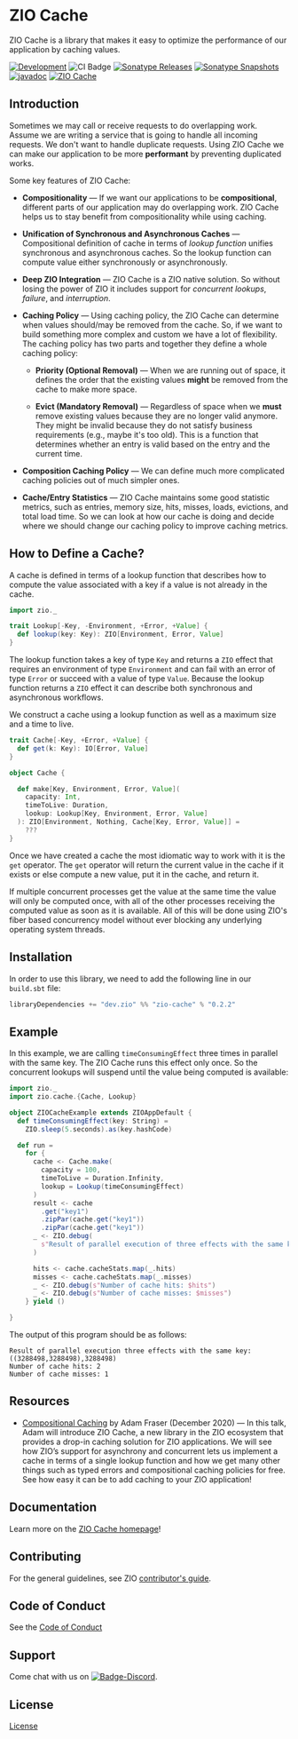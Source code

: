 [//]: # (This file was autogenerated using `zio-sbt-website` plugin via `sbt generateReadme` command.)
[//]: # (So please do not edit it manually. Instead, change "docs/index.md" file or sbt setting keys)
[//]: # (e.g. "readmeDocumentation" and "readmeSupport".)


# ZIO Cache

ZIO Cache is a library that makes it easy to optimize the performance of our application by caching values.

[![Development](https://img.shields.io/badge/Project%20Stage-Development-green.svg)](https://github.com/zio/zio/wiki/Project-Stages) ![CI Badge](https://github.com/zio/zio-cache/workflows/CI/badge.svg) [![Sonatype Releases](https://img.shields.io/nexus/r/https/oss.sonatype.org/dev.zio/zio-cache_2.13.svg?label=Sonatype%20Release)](https://oss.sonatype.org/content/repositories/releases/dev/zio/zio-cache_2.13/) [![Sonatype Snapshots](https://img.shields.io/nexus/s/https/oss.sonatype.org/dev.zio/zio-cache_2.13.svg?label=Sonatype%20Snapshot)](https://oss.sonatype.org/content/repositories/snapshots/dev/zio/zio-cache_2.13/) [![javadoc](https://javadoc.io/badge2/dev.zio/zio-cache-docs_2.13/javadoc.svg)](https://javadoc.io/doc/dev.zio/zio-cache-docs_2.13) [![ZIO Cache](https://img.shields.io/github/stars/zio/zio-cache?style=social)](https://github.com/zio/zio-cache)

## Introduction

Sometimes we may call or receive requests to do overlapping work. Assume we are writing a service that is going to handle all incoming requests. We don't want to handle duplicate requests. Using ZIO Cache we can make our application to be more **performant** by preventing duplicated works.

Some key features of ZIO Cache:

- **Compositionality** — If we want our applications to be **compositional**, different parts of our application may do overlapping work. ZIO Cache helps us to stay benefit from compositionality while using caching.

- **Unification of Synchronous and Asynchronous Caches** — Compositional definition of cache in terms of _lookup function_ unifies synchronous and asynchronous caches. So the lookup function can compute value either synchronously or asynchronously.

- **Deep ZIO Integration** — ZIO Cache is a ZIO native solution. So without losing the power of ZIO it includes support for _concurrent lookups_, _failure_, and _interruption_.

- **Caching Policy** — Using caching policy, the ZIO Cache can determine when values should/may be removed from the cache. So, if we want to build something more complex and custom we have a lot of flexibility. The caching policy has two parts and together they define a whole caching policy:

    - **Priority (Optional Removal)** — When we are running out of space, it defines the order that the existing values **might** be removed from the cache to make more space.

    - **Evict (Mandatory Removal)** — Regardless of space when we **must** remove existing values because they are no longer valid anymore. They might be invalid because they do not satisfy business requirements (e.g., maybe it's too old). This is a function that determines whether an entry is valid based on the entry and the current time.

- **Composition Caching Policy** — We can define much more complicated caching policies out of much simpler ones.

- **Cache/Entry Statistics** — ZIO Cache maintains some good statistic metrics, such as entries, memory size, hits, misses, loads, evictions, and total load time. So we can look at how our cache is doing and decide where we should change our caching policy to improve caching metrics.

## How to Define a Cache?

A cache is defined in terms of a lookup function that describes how to compute the value associated with a key if a value is not already in the cache.

```scala
import zio._

trait Lookup[-Key, -Environment, +Error, +Value] {
  def lookup(key: Key): ZIO[Environment, Error, Value]
}
```

The lookup function takes a key of type `Key` and returns a `ZIO` effect that requires an environment of type `Environment` and can fail with an error of type `Error` or succeed with a value of type `Value`. Because the lookup function returns a `ZIO` effect it can describe both synchronous and asynchronous workflows.

We construct a cache using a lookup function as well as a maximum size and a time to live.

```scala
trait Cache[-Key, +Error, +Value] {
  def get(k: Key): IO[Error, Value]
}

object Cache {

  def make[Key, Environment, Error, Value](
    capacity: Int,
    timeToLive: Duration,
    lookup: Lookup[Key, Environment, Error, Value]
  ): ZIO[Environment, Nothing, Cache[Key, Error, Value]] =
    ???
}
```

Once we have created a cache the most idiomatic way to work with it is the `get` operator. The `get` operator will return the current value in the cache if it exists or else compute a new value, put it in the cache, and return it.

If multiple concurrent processes get the value at the same time the value will only be computed once, with all of the other processes receiving the computed value as soon as it is available. All of this will be done using ZIO's fiber based concurrency model without ever blocking any underlying operating system threads.

## Installation

In order to use this library, we need to add the following line in our `build.sbt` file:

```scala
libraryDependencies += "dev.zio" %% "zio-cache" % "0.2.2"
```

## Example

In this example, we are calling `timeConsumingEffect` three times in parallel with the same key. The ZIO Cache runs this effect only once. So the concurrent lookups will suspend until the value being computed is available:

```scala
import zio._
import zio.cache.{Cache, Lookup}

object ZIOCacheExample extends ZIOAppDefault {
  def timeConsumingEffect(key: String) =
    ZIO.sleep(5.seconds).as(key.hashCode)

  def run =
    for {
      cache <- Cache.make(
        capacity = 100,
        timeToLive = Duration.Infinity,
        lookup = Lookup(timeConsumingEffect)
      )
      result <- cache
        .get("key1")
        .zipPar(cache.get("key1"))
        .zipPar(cache.get("key1"))
      _ <- ZIO.debug(
        s"Result of parallel execution of three effects with the same key: $result"
      )

      hits <- cache.cacheStats.map(_.hits)
      misses <- cache.cacheStats.map(_.misses)
      _ <- ZIO.debug(s"Number of cache hits: $hits")
      _ <- ZIO.debug(s"Number of cache misses: $misses")
    } yield ()

}
```

The output of this program should be as follows:

```
Result of parallel execution three effects with the same key: ((3288498,3288498),3288498)
Number of cache hits: 2
Number of cache misses: 1
```

## Resources

- [Compositional Caching](https://www.youtube.com/watch?v=iFeTUhYpPLs) by Adam Fraser (December 2020) — In this talk, Adam will introduce ZIO Cache, a new library in the ZIO ecosystem that provides a drop-in caching solution for ZIO applications. We will see how ZIO’s support for asynchrony and concurrent lets us implement a cache in terms of a single lookup function and how we get many other things such as typed errors and compositional caching policies for free. See how easy it can be to add caching to your ZIO application!

## Documentation

Learn more on the [ZIO Cache homepage](https://zio.dev/zio-cache)!

## Contributing

For the general guidelines, see ZIO [contributor's guide](https://zio.dev/about/contributing).

## Code of Conduct

See the [Code of Conduct](https://zio.dev/about/code-of-conduct)

## Support

Come chat with us on [![Badge-Discord]][Link-Discord].

[Badge-Discord]: https://img.shields.io/discord/629491597070827530?logo=discord "chat on discord"
[Link-Discord]: https://discord.gg/2ccFBr4 "Discord"

## License

[License](LICENSE)
